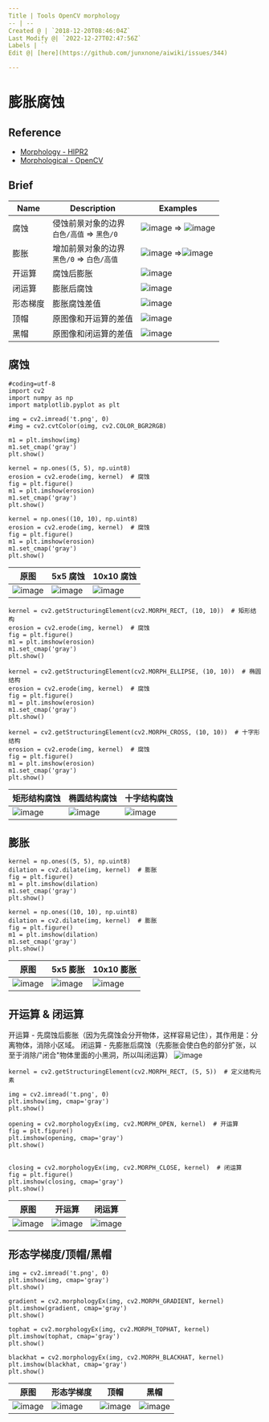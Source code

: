 ```yaml
---
Title | Tools OpenCV morphology
-- | --
Created @ | `2018-12-20T08:46:04Z`
Last Modify @| `2022-12-27T02:47:56Z`
Labels | ``
Edit @| [here](https://github.com/junxnone/aiwiki/issues/344)

---
```

# 膨胀腐蚀

## Reference
- [Morphology - HIPR2](http://homepages.inf.ed.ac.uk/rbf/HIPR2/morops.htm)
- [Morphological - OpenCV](https://opencv.apachecn.org/#/docs/4.0.0/4.5-tutorial_py_morphological_ops)


## Brief

Name | Description | Examples 
-- | -- | --
腐蚀 | 侵蚀前景对象的边界<br>`白色/高值` => `黑色/0` | ![image](https://user-images.githubusercontent.com/2216970/98208551-6cfd2c80-1f78-11eb-9e45-1ce1503ca62b.png) => ![image](https://user-images.githubusercontent.com/2216970/98208556-6ff81d00-1f78-11eb-8e73-9ad571b8d6a2.png)
膨胀 | 增加前景对象的边界<br>`黑色/0`  => `白色/高值`  | ![image](https://user-images.githubusercontent.com/2216970/98208551-6cfd2c80-1f78-11eb-9e45-1ce1503ca62b.png) =>![image](https://user-images.githubusercontent.com/2216970/98208797-e137d000-1f78-11eb-854b-c0de9ba2d1ae.png)
开运算 | 腐蚀后膨胀 | ![image](https://user-images.githubusercontent.com/2216970/98208944-1c3a0380-1f79-11eb-9973-740a98a4450d.png)
闭运算 | 膨胀后腐蚀 | ![image](https://user-images.githubusercontent.com/2216970/98208953-1fcd8a80-1f79-11eb-9314-300c8c10d555.png)
形态梯度 |膨胀腐蚀差值 | ![image](https://user-images.githubusercontent.com/2216970/98209002-3247c400-1f79-11eb-8ed5-309aa609013e.png)
顶帽 | 原图像和开运算的差值 | ![image](https://user-images.githubusercontent.com/2216970/98209018-3a076880-1f79-11eb-9dbe-e1602208afda.png)
黑帽 | 原图像和闭运算的差值| ![image](https://user-images.githubusercontent.com/2216970/98209036-3d9aef80-1f79-11eb-8021-9ce72791abf9.png)





## 腐蚀

```
#coding=utf-8
import cv2
import numpy as np
import matplotlib.pyplot as plt

img = cv2.imread('t.png', 0)
#img = cv2.cvtColor(oimg, cv2.COLOR_BGR2RGB)

m1 = plt.imshow(img)
m1.set_cmap('gray')
plt.show()

kernel = np.ones((5, 5), np.uint8)
erosion = cv2.erode(img, kernel)  # 腐蚀
fig = plt.figure()
m1 = plt.imshow(erosion)
m1.set_cmap('gray')
plt.show()

kernel = np.ones((10, 10), np.uint8)
erosion = cv2.erode(img, kernel)  # 腐蚀
fig = plt.figure()
m1 = plt.imshow(erosion)
m1.set_cmap('gray')
plt.show()
```
原图 | 5x5 腐蚀 | 10x10 腐蚀
-- | -- | --
![image](https://user-images.githubusercontent.com/2216970/50381148-2ff85b80-06ba-11e9-84a7-9b2b13841edb.png) | ![image](https://user-images.githubusercontent.com/2216970/50381149-31c21f00-06ba-11e9-93d0-5d01d9608603.png) | ![image](https://user-images.githubusercontent.com/2216970/50381151-34247900-06ba-11e9-9692-474e2a4d4d6c.png)

```
kernel = cv2.getStructuringElement(cv2.MORPH_RECT, (10, 10))  # 矩形结构
erosion = cv2.erode(img, kernel)  # 腐蚀
fig = plt.figure()
m1 = plt.imshow(erosion)
m1.set_cmap('gray')
plt.show()

kernel = cv2.getStructuringElement(cv2.MORPH_ELLIPSE, (10, 10))  # 椭圆结构
erosion = cv2.erode(img, kernel)  # 腐蚀
fig = plt.figure()
m1 = plt.imshow(erosion)
m1.set_cmap('gray')
plt.show()

kernel = cv2.getStructuringElement(cv2.MORPH_CROSS, (10, 10))  # 十字形结构
erosion = cv2.erode(img, kernel)  # 腐蚀
fig = plt.figure()
m1 = plt.imshow(erosion)
m1.set_cmap('gray')
plt.show()
```
矩形结构腐蚀 | 椭圆结构腐蚀 | 十字结构腐蚀
-- | -- | --
![image](https://user-images.githubusercontent.com/2216970/50381158-4dc5c080-06ba-11e9-8ca7-4723ac372034.png) | ![image](https://user-images.githubusercontent.com/2216970/50381159-4f8f8400-06ba-11e9-843c-1cc57c32d517.png) | ![image](https://user-images.githubusercontent.com/2216970/50381160-51594780-06ba-11e9-995b-afb51561f168.png)



## 膨胀

```
kernel = np.ones((5, 5), np.uint8)
dilation = cv2.dilate(img, kernel)  # 膨胀
fig = plt.figure()
m1 = plt.imshow(dilation)
m1.set_cmap('gray')
plt.show()

kernel = np.ones((10, 10), np.uint8)
dilation = cv2.dilate(img, kernel)  # 膨胀
fig = plt.figure()
m1 = plt.imshow(dilation)
m1.set_cmap('gray')
plt.show()
```
原图 | 5x5 膨胀| 10x10 膨胀
-- | -- | --
![image](https://user-images.githubusercontent.com/2216970/50381148-2ff85b80-06ba-11e9-84a7-9b2b13841edb.png) | ![image](https://user-images.githubusercontent.com/2216970/50381161-5cac7300-06ba-11e9-91d6-ff597e71a2dd.png) | ![image](https://user-images.githubusercontent.com/2216970/50381162-5f0ecd00-06ba-11e9-81bf-f7a520703b2d.png)


## 开运算 & 闭运算
开运算 - 先腐蚀后膨胀（因为先腐蚀会分开物体，这样容易记住），其作用是：分离物体，消除小区域。
闭运算 - 先膨胀后腐蚀（先膨胀会使白色的部分扩张，以至于消除/"闭合"物体里面的小黑洞，所以叫闭运算）
![image](https://user-images.githubusercontent.com/2216970/50381209-f294cd80-06bb-11e9-9513-dde626d07125.png)
```
kernel = cv2.getStructuringElement(cv2.MORPH_RECT, (5, 5))  # 定义结构元素

img = cv2.imread('t.png', 0)
plt.imshow(img, cmap='gray')
plt.show()

opening = cv2.morphologyEx(img, cv2.MORPH_OPEN, kernel)  # 开运算
fig = plt.figure()
plt.imshow(opening, cmap='gray')
plt.show()


closing = cv2.morphologyEx(img, cv2.MORPH_CLOSE, kernel)  # 闭运算
fig = plt.figure()
plt.imshow(closing, cmap='gray')
plt.show()

```
原图 | 开运算 | 闭运算
-- | -- | --
![image](https://user-images.githubusercontent.com/2216970/50381222-89fa2080-06bc-11e9-8fc7-6c65dae993b5.png) | ![image](https://user-images.githubusercontent.com/2216970/50381223-8bc3e400-06bc-11e9-8b8e-625065d4218a.png) | ![image](https://user-images.githubusercontent.com/2216970/50381224-8f576b00-06bc-11e9-9d44-e0d99f53172f.png)

## 形态学梯度/顶帽/黑帽

```
img = cv2.imread('t.png', 0)
plt.imshow(img, cmap='gray')
plt.show()

gradient = cv2.morphologyEx(img, cv2.MORPH_GRADIENT, kernel)
plt.imshow(gradient, cmap='gray')
plt.show()

tophat = cv2.morphologyEx(img, cv2.MORPH_TOPHAT, kernel)
plt.imshow(tophat, cmap='gray')
plt.show()

blackhat = cv2.morphologyEx(img, cv2.MORPH_BLACKHAT, kernel)
plt.imshow(blackhat, cmap='gray')
plt.show()
```

原图 | 形态学梯度 | 顶帽 | 黑帽
-- | -- | -- | --
![image](https://user-images.githubusercontent.com/2216970/50381396-f70fb500-06c0-11e9-86d1-02c7b1ad0292.png) | ![image](https://user-images.githubusercontent.com/2216970/50381397-f840e200-06c0-11e9-8778-2119e09af8f2.png) | ![image](https://user-images.githubusercontent.com/2216970/50381401-1870a100-06c1-11e9-878c-aff085e8af2f.png) | ![image](https://user-images.githubusercontent.com/2216970/50381402-1a3a6480-06c1-11e9-9c23-7084ae6c9f5b.png)


